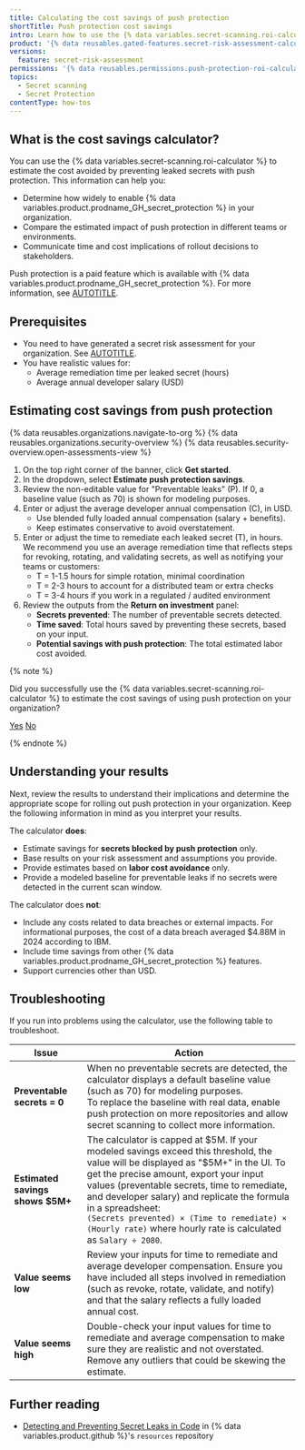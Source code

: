```yaml
---
title: Calculating the cost savings of push protection
shortTitle: Push protection cost savings
intro: Learn how to use the {% data variables.secret-scanning.roi-calculator %} to estimate the remediation time and labor costs you'll avoid by preventing leaked secrets.
product: '{% data reusables.gated-features.secret-risk-assessment-calculators %}'
versions:
  feature: secret-risk-assessment
permissions: '{% data reusables.permissions.push-protection-roi-calculator %}'
topics:
  - Secret scanning
  - Secret Protection
contentType: how-tos
---
```


## What is the cost savings calculator?

You can use the {% data variables.secret-scanning.roi-calculator %} to estimate the cost avoided by preventing leaked secrets with push protection. This information can help you:

* Determine how widely to enable {% data variables.product.prodname_GH_secret_protection %} in your organization.
* Compare the estimated impact of push protection in different teams or environments.
* Communicate time and cost implications of rollout decisions to stakeholders.

Push protection is a paid feature which is available with {% data variables.product.prodname_GH_secret_protection %}. For more information, see [AUTOTITLE](/code-security/securing-your-organization/understanding-your-organizations-exposure-to-leaked-secrets/choosing-github-secret-protection).

## Prerequisites

* You need to have generated a secret risk assessment for your organization. See [AUTOTITLE](/code-security/securing-your-organization/understanding-your-organizations-exposure-to-leaked-secrets/viewing-the-secret-risk-assessment-report-for-your-organization).
* You have realistic values for:
  * Average remediation time per leaked secret (hours)
  * Average annual developer salary (USD)

## Estimating cost savings from push protection

{% data reusables.organizations.navigate-to-org %}
{% data reusables.organizations.security-overview %}
{% data reusables.security-overview.open-assessments-view %}
1. On the top right corner of the banner, click **Get started**.
1. In the dropdown, select **Estimate push protection savings**.
1. Review the non-editable value for "Preventable leaks" (P). If 0, a baseline value (such as 70) is shown for modeling purposes.
1. Enter or adjust the average developer annual compensation (C), in USD.
   * Use blended fully loaded annual compensation (salary + benefits).
   * Keep estimates conservative to avoid overstatement.
1. Enter or adjust the time to remediate each leaked secret (T), in hours. We recommend you use an average remediation time that reflects steps for revoking, rotating, and validating secrets, as well as notifying your teams or customers:
   * T = 1-1.5 hours for simple rotation, minimal coordination
   * T = 2-3 hours to account for a distributed team or extra checks
   * T = 3-4 hours if you work in a regulated / audited environment
1. Review the outputs from the **Return on investment** panel:
   * **Secrets prevented**: The number of preventable secrets detected.
   * **Time saved**: Total hours saved by preventing these secrets, based on your input.
   * **Potential savings with push protection**: The total estimated labor cost avoided.

{% note %}

Did you successfully use the {% data variables.secret-scanning.roi-calculator %} to estimate the cost savings of using push protection on your organization?

<a href="https://docs.github.io/success-test/yes.html" target="_blank" class="btn btn-outline mt-3 mr-3 no-underline"><span>Yes</span></a>  <a href="https://docs.github.io/success-test/no.html" target="_blank" class="btn btn-outline mt-3 mr-3 no-underline"><span>No</span></a>

{% endnote %}

## Understanding your results

Next, review the results to understand their implications and determine the appropriate scope for rolling out push protection in your organization. Keep the following information in mind as you interpret your results.

The calculator **does**:
* Estimate savings for **secrets blocked by push protection** only.
* Base results on your risk assessment and assumptions you provide.
* Provide estimates based on **labor cost avoidance** only.
* Provide a modeled baseline for preventable leaks if no secrets were detected in the current scan window.

The calculator does **not**:
* Include any costs related to data breaches or external impacts. For informational purposes, the cost of a data breach averaged $4.88M in 2024 according to IBM.
* Include time savings from other {% data variables.product.prodname_GH_secret_protection %} features.
* Support currencies other than USD.

## Troubleshooting

If you run into problems using the calculator, use the following table to troubleshoot.

| Issue | Action |
|-------|--------|
| **Preventable secrets = 0** | When no preventable secrets are detected, the calculator displays a default baseline value (such as 70) for modeling purposes.<br> To replace the baseline with real data, enable push protection on more repositories and allow secret scanning to collect more information. |
| **Estimated savings shows $5M+** | The calculator is capped at $5M. If your modeled savings exceed this threshold, the value will be displayed as "$5M+" in the UI. To get the precise amount, export your input values (preventable secrets, time to remediate, and developer salary) and replicate the formula in a spreadsheet:</br>`(Secrets prevented) × (Time to remediate) × (Hourly rate)` where hourly rate is calculated as `Salary ÷ 2080`. |
| **Value seems low** | Review your inputs for time to remediate and average developer compensation. Ensure you have included all steps involved in remediation (such as revoke, rotate, validate, and notify) and that the salary reflects a fully loaded annual cost. |
| **Value seems high** | Double-check your input values for time to remediate and average compensation to make sure they are realistic and not overstated. Remove any outliers that could be skewing the estimate. |

## Further reading

* [Detecting and Preventing Secret Leaks in Code](https://github.com/resources/whitepapers/secret-scanning-a-key-to-your-cybersecurity-strategy) in  {% data variables.product.github %}'s `resources` repository
